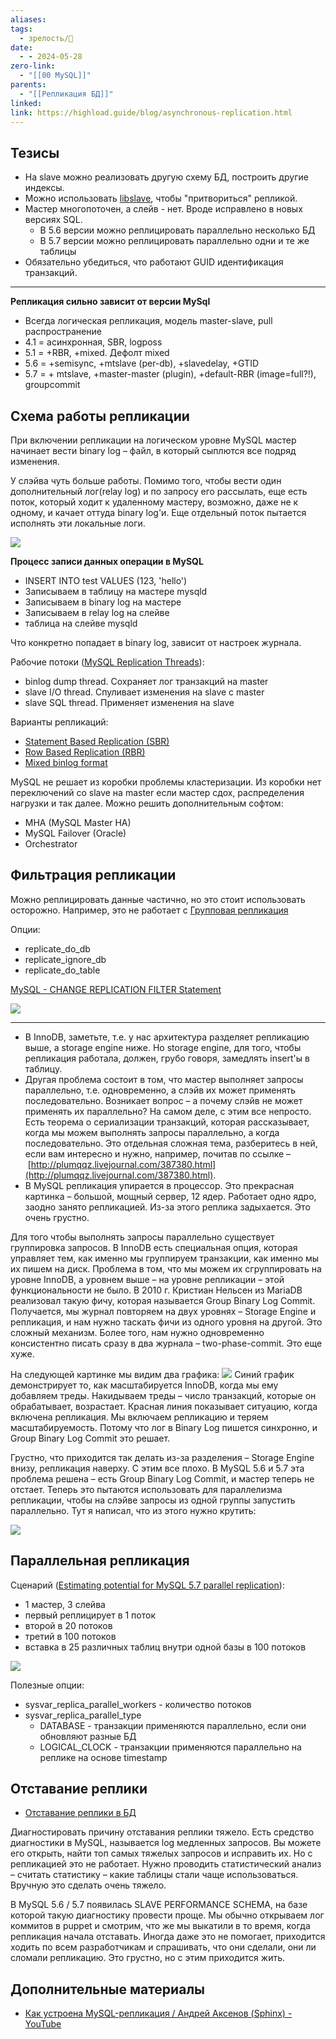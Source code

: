```yaml
---
aliases: 
tags:
  - зрелость/🌱
date:
  - - 2024-05-28
zero-link:
  - "[[00 MySQL]]"
parents:
  - "[[Репликация БД]]"
linked: 
link: https://highload.guide/blog/asynchronous-replication.html
---
```

## Тезисы
- На slave можно реализовать другую схему БД, построить другие индексы.
- Можно использовать [libslave](libslave.md), чтобы "притвориться" репликой.
- Мастер многопоточен, а слейв - нет. Вроде исправлено в новых версиях SQL.
	- В 5.6 версии можно реплицировать параллельно несколько БД
	- В 5.7 версии можно реплицировать параллельно одни и те же таблицы
- Обязательно убедиться, что работают GUID идентификация транзакций.
***

**Репликация сильно зависит от версии MySql**
- Всегда логическая репликация, модель master-slave, pull распространение
- 4.1 = асинхронная, SBR, logposs
- 5.1 = +RBR, +mixed. Дефолт mixed 
- 5.6 = +semisync, +mtslave (per-db), +slavedelay, +GTID
- 5.7 = + mtslave, +master-master (plugin), +default-RBR (image=full?!), groupcommit

## Схема работы репликации
При включении репликации на логическом уровне MySQL мастер начинает вести binary log – файл, в который сыплются все подряд изменения.

У слэйва чуть больше работы. Помимо того, чтобы вести один дополнительный лог(relay log) и по запросу его рассылать, еще есть поток, который ходит к удаленному мастеру, возможно, даже не к одному, и качает оттуда binary log'и. Еще отдельный поток пытается исполнять эти локальные логи.

![](Pasted%20image%2020240206200527.png)

**Процесс записи данных операции в MySQL**
- INSERT INTO test VALUES (123, 'hello')
- Записываем в таблицу на мастере mysqld
- Записываем в binary log на мастере
- Записываем в relay log на слейве
- таблица на слейве mysqld

Что конкретно попадает в binary log, зависит от настроек журнала. 

Рабочие потоки ([MySQL Replication Threads](https://dev.mysql.com/doc/refman/8.0/en/replication-threads.html)):
- binlog dump thread. Сохраняет лог транзакций на master
- slave I/O thread. Спуливает изменения на slave с master
- slave SQL thread. Применяет изменения на slave

Варианты репликаций:
- [Statement Based Replication (SBR)](Statement%20Based%20Replication%20(SBR).md)
- [Row Based Replication (RBR)](Row%20Based%20Replication%20(RBR).md)
- [Mixed binlog format](Mixed%20binlog%20format.md)

MySQL не решает из коробки проблемы кластеризации. Из коробки нет переключений со slave на master если мастер сдох, распределения нагрузки и так далее. Можно решить дополнительным софтом:
- MHA (MySQL Master HA)
- MySQL Failover (Oracle)
- Orchestrator
## Фильтрация репликации
Можно реплицировать данные частично, но это стоит использовать осторожно. Например, это не работает с [Групповая репликация](Групповая%20репликация.md)

Опции:
- replicate_do_db
- replicate_ignore_db
- replicate_do_table

[MySQL - CHANGE REPLICATION FILTER Statement](https://dev.mysql.com/doc/refman/8.0/en/change-replication-filter.html)

![](Pasted%20image%2020240605091913.png)


***

- В InnoDB, заметьте, т.е. у нас архитектура разделяет репликацию выше, а storage engine ниже. Но storage engine, для того, чтобы репликация работала, должен, грубо говоря, замедлять insert'ы в таблицу.
- Другая проблема состоит в том, что мастер выполняет запросы параллельно, т.е. одновременно, а слэйв их может применять последовательно. Возникает вопрос – а почему слэйв не может применять их параллельно? На самом деле, с этим все непросто. Есть теорема о сериализации транзакций, которая рассказывает, когда мы можем выполнять запросы параллельно, а когда последовательно. Это отдельная сложная тема, разберитесь в ней, если вам интересно и нужно, например, почитав по ссылке – [http://plumqqz.livejournal.com/387380.html](http://plumqqz.livejournal.com/387380.html).
- В MySQL репликация упирается в процессор. Это прекрасная картинка – большой, мощный сервер, 12 ядер. Работает одно ядро, заодно занято репликацией. Из-за этого реплика задыхается. Это очень грустно.

Для того чтобы выполнять запросы параллельно существует группировка запросов. В InnoDB есть специальная опция, которая управляет тем, как именно мы группируем транзакции, как именно мы их пишем на диск. Проблема в том, что мы можем их сгруппировать на уровне InnoDB, а уровнем выше – на уровне репликации – этой функциональности не было. В 2010 г. Кристиан Нельсен из MariaDB реализовал такую фичу, которая называется Group Binary Log Commit. Получается, мы журнал повторяем на двух уровнях – Storage Engine и репликация, и нам нужно таскать фичи из одного уровня на другой. Это сложный механизм. Более того, нам нужно одновременно консистентно писать сразу в два журнала – two-phase-commit. Это еще хуже.

На следующей картинке мы видим два графика:
![](Pasted%20image%2020240528090119.png)
Синий график демонстрирует то, как масштабируется InnoDB, когда мы ему добавляем треды. Накидываем треды – число транзакций, которые он обрабатывает, возрастает. Красная линия показывает ситуацию, когда включена репликация. Мы включаем репликацию и теряем масштабируемость. Потому что лог в Binary Log пишется синхронно, и Group Binary Log Commit это решает.

Грустно, что приходится так делать из-за разделения – Storage Engine внизу, репликация наверху. С этим все плохо. В MySQL 5.6 и 5.7 эта проблема решена – есть Group Binary Log Commit, и мастер теперь не отстает. Теперь это пытаются использовать для параллелизма репликации, чтобы на слэйве запросы из одной группы запустить параллельно. Тут я написал, что из этого нужно крутить:

![](Pasted%20image%2020240528090205.png)


## Параллельная репликация
Сценарий ([Estimating potential for MySQL 5.7 parallel replication](https://www.percona.com/blog/estimating-potential-for-mysql-5-7-parallel-replication/)):
- 1 мастер, 3 слейва
- первый реплицирует в 1 поток
- второй в 20 потоков 
- третий в 100 потоков
- вставка в 25 различных таблиц внутри одной базы в 100 потоков

![](Pasted%20image%2020240606094633.png)

Полезные опции:
- sysvar_replica_parallel_workers - количество потоков
- sysvar_replica_parallel_type
	- DATABASE - транзакции применяются параллельно, если они обновляют разные БД
	- LOGICAL_CLOCK - транзакции применяются параллельно на реплике на основе timestamp
## Отставание реплики
- [Отставание реплики в БД](Отставание%20реплики%20в%20БД.md)

Диагностировать причину отставания реплики тяжело. Есть средство диагностики в MySQL, называется log медленных запросов. Вы можете его открыть, найти топ самых тяжелых запросов и исправить их. Но с репликацией это не работает. Нужно проводить статистический анализ – считать статистику – какие таблицы стали чаще использоваться. Вручную это сделать очень тяжело.

В MySQL 5.6 / 5.7 появилась SLAVE PERFORMANCE SCHEMA, на базе которой такую диагностику провести проще. Мы обычно открываем лог коммитов в puppet и смотрим, что же мы выкатили в то время, когда репликация начала отставать. Иногда даже это не помогает, приходится ходить по всем разработчикам и спрашивать, что они сделали, они ли сломали репликацию. Это грустно, но с этим приходится жить.

## Дополнительные материалы
- [Как устроена MySQL-репликация / Андрей Аксенов (Sphinx) - YouTube](https://www.youtube.com/watch?v=lHFaZkJk2O0)